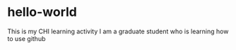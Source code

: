 # hello-world
This is my CHI learning activity
I am a graduate student who is learning how to use github
